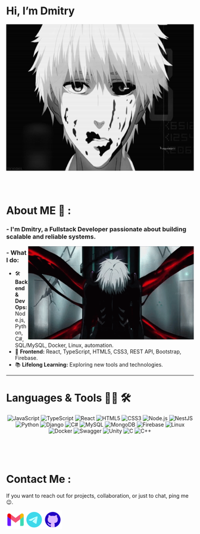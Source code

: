# Hi, I’m Dmitry

<div align="center">
<img height="393" width="700" alt="GIF" align="center" src="https://github.com/DhimanMi/DhimanMi/blob/main/assets/gifs/fc1c8c233f91166d9fbcd2a93abdf207.gif">
</div>

</br>
</br>
</br>

# About ME 💬 :

### - I'm Dmitry, a **Fullstack Developer** passionate about building scalable and reliable systems.  

<img height="250" width="445" alt="GIF" align="right" src="https://github.com/DhimanMi/DhimanMi/blob/main/assets/gifs/998b33db7472d830d8585370a58165ea.gif">

### - What I do:  
- 🛠 **Backend & DevOps:** Node.js, Python, C#, SQL/MySQL, Docker, Linux, automation.  
- 🎨 **Frontend:** React, TypeScript, HTML5, CSS3, REST API, Bootstrap, Firebase.  
- 📚 **Lifelong Learning:** Exploring new tools and technologies.

---

# Languages & Tools 👨‍💻 🛠

<p align="center">
<!-- Frontend -->
<img src="https://img.shields.io/badge/JavaScript-F7DF1E?style=for-the-badge&logo=javascript&logoColor=black" alt="JavaScript" height="40">
<img src="https://img.shields.io/badge/TypeScript-3178C6?style=for-the-badge&logo=typescript&logoColor=white" alt="TypeScript" height="40">
<img src="https://img.shields.io/badge/React-20232A?style=for-the-badge&logo=react&logoColor=61DAFB" alt="React" height="40">
<img src="https://img.shields.io/badge/HTML5-E34F26?style=for-the-badge&logo=html5&logoColor=white" alt="HTML5" height="40">
<img src="https://img.shields.io/badge/CSS3-1572B6?style=for-the-badge&logo=css3&logoColor=white" alt="CSS3" height="40">

<!-- Backend -->
<img src="https://img.shields.io/badge/Node.js-43853D?style=for-the-badge&logo=node.js&logoColor=white" alt="Node.js" height="40">
<img src="https://img.shields.io/badge/NestJS-E0234E?style=for-the-badge&logo=nestjs&logoColor=white" alt="NestJS" height="40">
<img src="https://img.shields.io/badge/Python-3776AB?style=for-the-badge&logo=python&logoColor=white" alt="Python" height="40">
<img src="https://img.shields.io/badge/Django-092E20?style=for-the-badge&logo=django&logoColor=white" alt="Django" height="40">
<img src="https://img.shields.io/badge/C%23-239120?style=for-the-badge&logo=csharp&logoColor=white" alt="C#" height="40">

<!-- Databases -->
<img src="https://img.shields.io/badge/MySQL-005C84?style=for-the-badge&logo=mysql&logoColor=white" alt="MySQL" height="40">
<img src="https://img.shields.io/badge/MongoDB-47A248?style=for-the-badge&logo=mongodb&logoColor=white" alt="MongoDB" height="40">
<img src="https://img.shields.io/badge/Firebase-FFCA28?style=for-the-badge&logo=firebase&logoColor=black" alt="Firebase" height="40">

<!-- DevOps & Tools -->
<img src="https://img.shields.io/badge/Linux-FCC624?style=for-the-badge&logo=linux&logoColor=black" alt="Linux" height="40">
<img src="https://img.shields.io/badge/Docker-2496ED?style=for-the-badge&logo=docker&logoColor=white" alt="Docker" height="40">
<img src="https://img.shields.io/badge/Swagger-85EA2D?style=for-the-badge&logo=swagger&logoColor=black" alt="Swagger" height="40">

<!-- GameDev -->
<img src="https://img.shields.io/badge/Unity-100000?style=for-the-badge&logo=unity&logoColor=white" alt="Unity" height="40">

<!-- Other -->
<img src="https://img.shields.io/badge/C-555555?style=for-the-badge&logo=c&logoColor=white" alt="C" height="40">
<img src="https://img.shields.io/badge/C++-00599C?style=for-the-badge&logo=cplusplus&logoColor=white" alt="C++" height="40">
</p>

</br>
</br>
</br>

# Contact Me :

<p>
If you want to reach out for projects, collaboration, or just to chat, ping me 😉.
</p>

<a href="mailto:dhimanmi.com@gmail.com">
 <img align="left" alt="Gmail" width="50" height="50" src="./assets/icons/icons8-gmail-100.png" />
</a>
<a href="https://t.me/yum_yum_off">
  <img align="left" alt="Telegram" width="50" height="50" src="./assets/icons/icons8-telegram-100.png" />
</a>
<a href="https://github.com/dhimanmi">
  <img align="left" alt="GitHub" width="50" height="50" src="./assets/icons/icons8-github-100.png" />
</a>
</br>
</br>
</br>

